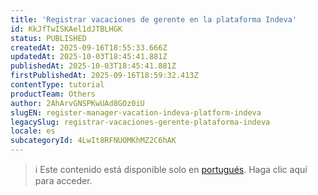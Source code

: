 ```yaml
---
title: 'Registrar vacaciones de gerente en la plataforma Indeva'
id: KkJfTwISKAel1dJTBLHGK
status: PUBLISHED
createdAt: 2025-09-16T18:55:33.666Z
updatedAt: 2025-10-03T18:45:41.881Z
publishedAt: 2025-10-03T18:45:41.881Z
firstPublishedAt: 2025-09-16T18:59:32.413Z
contentType: tutorial
productTeam: Others
author: 2AhArvGNSPKwUAd8GOz0iU
slugEN: register-manager-vacation-indeva-platform-indeva
legacySlug: registrar-vacaciones-gerente-plataforma-indeva
locale: es
subcategoryId: 4LwIt8RFNUOMKhMZ2C6hAK
---
```


> ℹ️ Este contenido está disponible solo en [portugués](/pt/tutorial/registrar-ferias-gerente-plataforma-indeva--KkJfTwISKAel1dJTBLHGK). Haga clic aquí para acceder.
